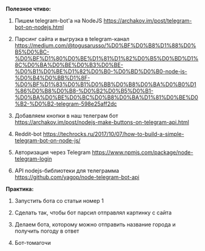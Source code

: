 **Полезное чтиво:**

1. Пишем telegram-bot'a на NodeJS https://archakov.im/post/telegram-bot-on-nodejs.html

2. Парсинг сайта и выгрузка в telegram-канал
https://medium.com/@togusarusso/%D0%BF%D0%B8%D1%88%D0%B5%D0%BC-%D0%BF%D1%80%D0%BE%D1%81%D1%82%D0%B5%D0%BD%D1%8C%D0%BA%D0%BE%D0%B3%D0%BE-%D0%B1%D0%BE%D1%82%D0%B0-%D0%BD%D0%B0-node-js-%D0%B4%D0%BB%D1%8F-%D0%BF%D1%83%D0%B1%D0%BB%D0%B8%D0%BA%D0%B0%D1%86%D0%B8%D0%B8-%D0%B2%D0%B5%D0%B1-%D0%BA%D0%BE%D0%BC%D0%B8%D0%BA%D1%81%D0%BE%D0%B2-%D0%B2-telegram-598e25aff2dc

3. Добавляем кнопки в наш телеграм бот https://archakov.im/post/nodejs-make-buttons-on-telegram-api.html

4. Reddit-bot
https://techrocks.ru/2017/10/07/how-to-build-a-simple-telegram-bot-on-node-js/

5. Авторизация через Telegram
https://www.npmjs.com/package/node-telegram-login

6. API nodejs-библиотеки для телеграмма
https://github.com/yagop/node-telegram-bot-api


**Практика:**

1. Запустить бота со статьи номер 1

2. Сделать так, чтобы бот парсил отправлял картинку с сайта

3. Делаем бота, которому можно отправить название города и получить погоду в ответ

4. Бот-томагочи